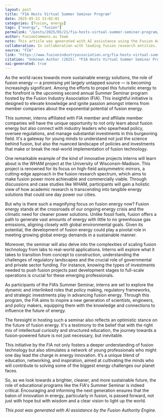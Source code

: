 ```yaml
---
layout: post
title: "FIA Hosts Virtual Summer Seminar Program"
date: 2025-05-21 13:02:01
categories: [fusion, energy]
tags: ["energy", "fusion"]
permalink: "/posts/2025/05/21/fia-hosts-virtual-summer-seminar-program/"
author: FusionCommons.ai Team
note: This article was generated with AI assistance using the Fusion Authority Engine, developed by Travis Frye.
collaboration: In collaboration with leading fusion research entities.
source: "FIA"
link: "https://www.fusionindustryassociation.org/fia-hosts-virtual-summer-seminar-program/?utm_source=rss&utm_medium=rss&utm_campaign=fia-hosts-virtual-summer-seminar-program"
citation: "Unknown Author (2025). *FIA Hosts Virtual Summer Seminar Program*. FIA."
xai-generated: true
---
```


As the world races towards more sustainable energy solutions, the role of fusion energy — a promising yet largely untapped source — is becoming increasingly significant. Among the efforts to propel this futuristic energy to the forefront is the upcoming second annual Summer Seminar program hosted by the Fusion Industry Association (FIA). This insightful initiative is designed to elevate knowledge and ignite passion amongst interns from member companies about the exponential potential of fusion energy.

This summer, interns affiliated with FIA member and affiliate member companies will have the unique opportunity to not only learn about fusion energy but also connect with industry leaders who spearhead policy, oversee regulations, and manage substantial investments in this burgeoning field. It's a gateway for young minds to understand not just the science behind fusion, but also the nuanced landscape of policies and investments that make or break the real-world implementation of fusion technology.

One remarkable example of the kind of innovative projects interns will learn about is the WHAM project at the University of Wisconsin-Madison. This project is renowned for its focus on high-field axisymmetric mirrors, a cutting-edge approach in the fusion research spectrum, which aims to make fusion power more achievable and commercially viable. Through discussions and case studies like WHAM, participants will gain a holistic view of how academic research is transcending into tangible energy solutions that could one day power our cities.

But why is there such a magnifying focus on fusion energy now? Fusion energy stands at the crossroads of our ongoing energy crisis and the climatic need for cleaner power solutions. Unlike fossil fuels, fusion offers a path to generate vast amounts of energy with little to no greenhouse gas emissions, aligning closely with global environmental goals. Given its potential, the development of fusion energy could play a pivotal role in meeting growing global energy demands in a sustainable manner.

Moreover, the seminar will also delve into the complexities of scaling fusion technology from labs to real-world applications. Interns will explore what it takes to transition from concept to construction, understanding the challenges of regulatory landscapes and the crucial role of governmental and private sector funding. For instance, knowing the types of investments needed to push fusion projects past development stages to full-scale operations is crucial for these emerging professionals.

As participants of the FIA’s Summer Seminar, interns are set to explore the dynamic and interlinked roles that policy making, regulatory frameworks, and strategic investments play in advancing fusion energy. Through this program, the FIA aims to inspire a new generation of scientists, engineers, and policy makers, equipping them with the knowledge and connections to influence the future of energy.

The foresight in hosting such a seminar also reflects an optimistic stance on the future of fusion energy. It's a testimony to the belief that with the right mix of intellectual curiosity and structured education, the journey towards a fusion-powered future is not just necessary, but inevitable.

This initiative by the FIA not only fosters a deeper understanding of fusion technology but also stimulates a network of young professionals who might one day lead the charge in energy innovation. It’s a unique blend of education, networking, and inspiration, aimed at cultivating the minds who will contribute to solving some of the biggest energy challenges our planet faces.

So, as we look towards a brighter, cleaner, and more sustainable future, the role of educational programs like the FIA's Summer Seminar is indeed critical. Encouraging and informing the next generation ensures that the baton of innovation in energy, particularly in fusion, is passed forward, not just with hope but with wisdom and a clear vision to light up the world.

*This post was generated with AI assistance by the Fusion Authority Engine.*
